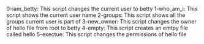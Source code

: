 0-iam_betty: This script changes the current user to betty
1-who_am_i: This script shows the current user name
2-groups: This script shows all the groups current user is part of
3-new_owner: This script changes the owner of hello file from root to betty
4-empty: This script creates an emtpy file called hello
5-exectue: This script changes the permissions of hello file